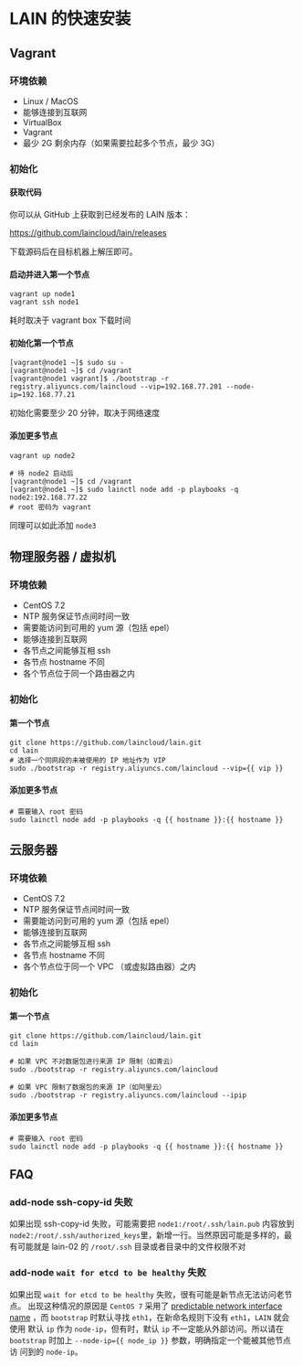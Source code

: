 # LAIN 的快速安装

## Vagrant

### 环境依赖

* Linux / MacOS
* 能够连接到互联网
* VirtualBox
* Vagrant
* 最少 2G 剩余内存（如果需要拉起多个节点，最少 3G）

### 初始化

#### 获取代码

你可以从 GitHub 上获取到已经发布的 LAIN 版本：

https://github.com/laincloud/lain/releases

下载源码后在目标机器上解压即可。


#### 启动并进入第一个节点

```
vagrant up node1
vagrant ssh node1
```

耗时取决于 vagrant box 下载时间

#### 初始化第一个节点

```
[vagrant@node1 ~]$ sudo su -
[vagrant@node1 ~]$ cd /vagrant
[vagrant@node1 vagrant]$ ./bootstrap -r registry.aliyuncs.com/laincloud --vip=192.168.77.201 --node-ip=192.168.77.21
```

初始化需要至少 20 分钟，取决于网络速度

#### 添加更多节点

```
vagrant up node2

# 待 node2 启动后
[vagrant@node1 ~]$ cd /vagrant
[vagrant@node1 ~]$ sudo lainctl node add -p playbooks -q node2:192.168.77.22
# root 密码为 vagrant
```

同理可以如此添加 `node3`

## 物理服务器 / 虚拟机
### 环境依赖
* CentOS 7.2
* NTP 服务保证节点间时间一致
* 需要能访问到可用的 yum 源（包括 epel）
* 能够连接到互联网
* 各节点之间能够互相 ssh
* 各节点 hostname 不同
* 各个节点位于同一个路由器之内

### 初始化
#### 第一个节点

```
git clone https://github.com/laincloud/lain.git
cd lain
# 选择一个同网段的未被使用的 IP 地址作为 VIP
sudo ./bootstrap -r registry.aliyuncs.com/laincloud --vip={{ vip }}
```

#### 添加更多节点
```
# 需要输入 root 密码
sudo lainctl node add -p playbooks -q {{ hostname }}:{{ hostname }} 
```

## 云服务器
### 环境依赖
* CentOS 7.2
* NTP 服务保证节点间时间一致
* 需要能访问到可用的 yum 源（包括 epel）
* 能够连接到互联网
* 各节点之间能够互相 ssh
* 各节点 hostname 不同
* 各个节点位于同一个 VPC （或虚拟路由器）之内

### 初始化

#### 第一个节点
```
git clone https://github.com/laincloud/lain.git
cd lain

# 如果 VPC 不对数据包进行来源 IP 限制（如青云）
sudo ./bootstrap -r registry.aliyuncs.com/laincloud

# 如果 VPC 限制了数据包的来源 IP（如阿里云）
sudo ./bootstrap -r registry.aliyuncs.com/laincloud --ipip

```

#### 添加更多节点

```
# 需要输入 root 密码
sudo lainctl node add -p playbooks -q {{ hostname }}:{{ hostname }} 
```

## FAQ

### add-node ssh-copy-id 失败
如果出现 ssh-copy-id  失败，可能需要把 `node1:/root/.ssh/lain.pub` 内容放到 `node2:/root/.ssh/authorized_keys`里，新增一行。当然原因可能是多样的，最有可能就是 lain-02 的 `/root/.ssh` 目录或者目录中的文件权限不对

### add-node `wait for etcd to be healthy` 失败

如果出现 `wait for etcd to be healthy` 失败，很有可能是新节点无法访问老节点。
出现这种情况的原因是 `CentOS 7` 采用了 [predictable network interface
name](https://www.freedesktop.org/wiki/Software/systemd/PredictableNetworkInterfaceNames/)
，而 `bootstrap` 时默认寻找 `eth1`，在新命名规则下没有 `eth1`，`LAIN` 就会使用
默认 `ip` 作为 `node-ip`，但有时，默认 `ip` 不一定能从外部访问。所以请在
`bootstrap` 时加上 `--node-ip={{ node_ip }}` 参数，明确指定一个能被其他节点访
问到的 `node-ip`。
